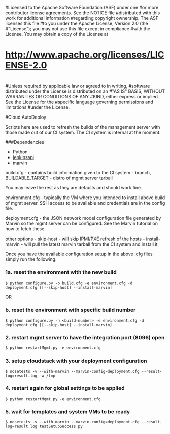 #Licensed to the Apache Software Foundation (ASF) under one
#or more contributor license agreements.  See the NOTICE file
#distributed with this work for additional information
#regarding copyright ownership.  The ASF licenses this file
#to you under the Apache License, Version 2.0 (the
#"License"); you may not use this file except in compliance
#with the License.  You may obtain a copy of the License at
#
#   http://www.apache.org/licenses/LICENSE-2.0
#
#Unless required by applicable law or agreed to in writing,
#software distributed under the License is distributed on an
#"AS IS" BASIS, WITHOUT WARRANTIES OR CONDITIONS OF ANY
#KIND, either express or implied.  See the License for the
#specific language governing permissions and limitations
#under the License.


#Cloud AutoDeploy

Scripts here are used to refresh the builds of the management server with those
made out of our CI system. The CI system is internal at the moment.

###Dependencies
* Python
* [jenkinsapi](http://pypi.python.org/pypi/jenkinsapi)
* marvin

build.cfg - contains build information given to the CI system
        - branch, BUILDABLE_TARGET
        - distro of mgmt server tarball

You may leave the rest as they are defaults and should work fine.

environment.cfg - typically the VM where you intended to install above build of
mgmt server. SSH access to be available and credentials are in the config file.

deployment.cfg - the JSON network model configuration file generated by Marvin so
the mgmt server can be configured. See the Marvin tutorial on how to fetch these.

other options - skip-host - will skip IPMI/PXE refresh of the hosts
        - install-marvin - will pull the latest marvin tarball from the CI
          system and install it

Once you have the available configuration setup in the above .cfg files simply
run the following.

### 1a. reset the environment with the new build
`$ python configure.py -b build.cfg -e environment.cfg -d deployment.cfg [[--skip-host] --install-marvin]`

OR

### b. reset the environment with specific build number
`$ python configure.py -n <build-number> -e environment.cfg -d deployment.cfg [[--skip-host] --install-marvin]`

### 2. restart mgmt server to have the integration port (8096) open
`$ python restartMgmt.py -e environment.cfg`

### 3. setup cloudstack with your deployment configuration
`$ nosetests -v --with-marvin --marvin-config=deployment.cfg --result-log=result.log -w /tmp`

### 4. restart again for global settings to be applied
`$ python restartMgmt.py -e environment.cfg`

### 5. wait for templates and system VMs to be ready
`$ nosetests -v --with-marvin --marvin-config=deployment.cfg --result-log=result.log testSetupSuccess.py`
